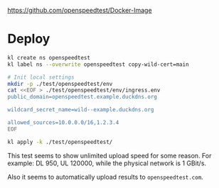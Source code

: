 
https://github.com/openspeedtest/Docker-Image

# Deploy

```bash
kl create ns openspeedtest
kl label ns --overwrite openspeedtest copy-wild-cert=main

# Init local settings
mkdir -p ./test/openspeedtest/env
cat <<EOF > ./test/openspeedtest/env/ingress.env
public_domain=openspeedtest.example.duckdns.org

wildcard_secret_name=wild--example.duckdns.org

allowed_sources=10.0.0.0/16,1.2.3.4
EOF

kl apply -k ./test/openspeedtest/
```

This test seems to show unlimited upload speed for some reason.
For example: DL 950, UL 120000, while the physical network is 1 GBit/s.

Also it seems to automatically upload results to `openspeedtest.com`.
